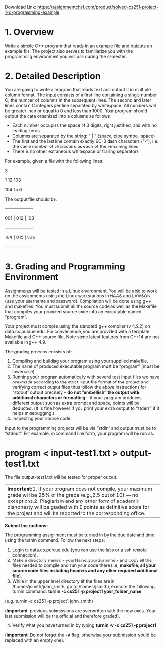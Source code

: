 Download Link: https://assignmentchef.com/product/solved-cs251-project-1-c-programming-example
<br>
<h1>1.  Overview</h1>

Write a simple C++ program that reads in an example file and outputs an example file. The project also serves to familiarize you with the programming environment you will use during the semester.




<h1>2.  Detailed Description</h1>

You are going to write a program that reads text and output it in multiple column format.  The input consists of a first line containing a single number C, the number of columns in the subsequent lines. The second and later lines contain C integers per line separated by whitespace. All numbers will be greater than or equal to 0 and less than 1000. Your program should output the data organized into a columns as follows:




<ul>

 <li>Each number occupies the space of 3 digits, right justified, and with no leading zeros</li>

 <li>Columns are separated by the string: “ | ” (space, pipe symbol, space)</li>

 <li>The first and the last line contain exactly 6C-3 dash characters (“-“), i.e. the same number of characters as each of the remaining lines</li>

 <li>There is no other extraneous whitespace or trailing separators</li>

</ul>




For example, given a file with the following lines:




3

1 12 103

104 15 6




The output file should be:




——————–

001 | 012 | 103

——————–

104 | 015 | 006

——————–

<h1>3.  Grading and Programming Environment</h1>

Assignments will be tested in a Linux environment. You will be able to work on the assignments using the Linux workstations in HAAS and LAWSON (use your username and password). Compilation will be done using g++ and makefiles. You must submit all the source code as well as the Makefile that compiles your provided source code into an executable named “program”.




Your project must compile using the standard g++ compiler (v 4.9.2) on data.cs.purdue.edu.  For convenience, you are provided with a template Makefile and C++ source file. Note some latest features from C++14 are not available in g++ 4.9.

The grading process consists of:




<ol>

 <li>Compiling and building your program using your supplied makefile.</li>

 <li>The name of produced executable program must be “program” (must be lowercase)</li>

 <li>Running your program automatically with several test input files we have pre-made according to the strict input file format of the project and verifying correct output files thus follow the above instructions for “stdout” output precisely – <strong>do not “embellish” the output with additional characters or formatting</strong> – if your program produces different output such as extra prompt and space, points will be deducted. (It is fine however if you print your extra output to “stderr” if it helps in debugging.)</li>

 <li>Inspecting your source code.</li>

</ol>




Input to the programming projects will be via “stdin” and output must be to “stdout”. For example, in command line form, your program will be run as:

<h1> program &lt; input-test1.txt &gt; output-test1.txt</h1>




The file output-test1.txt will be tested for proper output.




<table width="624">

 <tbody>

  <tr>

   <td width="624"><strong>Important:</strong>1.    If your program does not compile, your maximum grade will be 25% of the grade (e.g.,2.5 out of 10) — no exceptions.2.    Plagiarism and any other form of academic dishonesty will be graded with 0 points as definitive score for the project and will be reported to the corresponding office.</td>

  </tr>

 </tbody>

</table>




<strong>Submit Instructions:</strong>

The programming assignment must be turned in by the due date and time using the turnin command. Follow the next steps:




<ol>

 <li>Login to data.cs.purdue.edu (you can use the labs or a ssh remote connection).</li>

 <li>Make a directory named &lt;yourName_yourSurname&gt; and copy all the files needed to compile and run your code there (i.e, <strong>makefile, all your source code files including headers and any other required additional file</strong>).</li>

 <li>While in the upper level directory (if the files are in /homes/jsmith/john_smith, go to /homes/jsmith), execute the following turnin command:   <strong>turnin -c cs251 -p project1 your_folder_name </strong></li>

</ol>

(e.g. turnin -c cs251 -p project1 john_smith)

(<strong>Important:</strong> previous submissions are overwritten with the new ones. Your last submission will be the official and therefore graded).

<ol start="4">

 <li>Verify what you have turned in by typing      <strong>turnin -v -c cs251 -p project1</strong></li>

</ol>

(<strong>Important:</strong> Do not forget the <strong>-v</strong> flag, otherwise your submission would be replaced with an empty one).